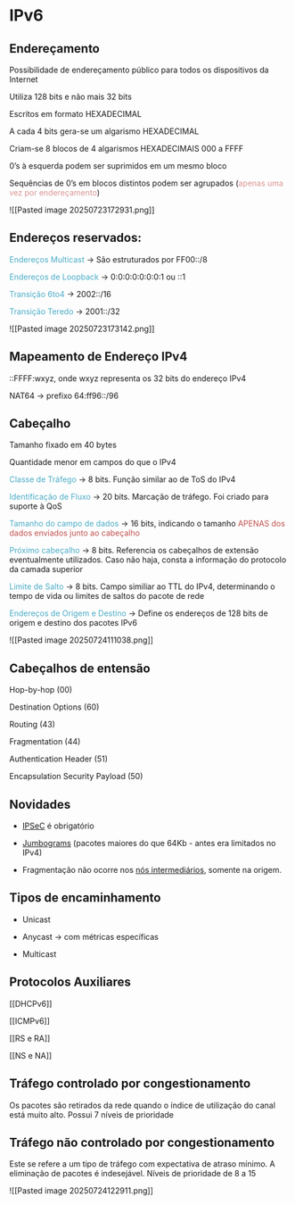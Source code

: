 
# IPv6


## Endereçamento

Possibilidade de endereçamento público para todos os dispositivos da Internet

Utiliza 128 bits e não mais 32 bits

Escritos em formato HEXADECIMAL

A cada 4 bits gera-se um algarismo HEXADECIMAL

Criam-se 8 blocos de 4 algarismos HEXADECIMAIS 000 a FFFF

0’s à esquerda podem ser suprimidos em um mesmo bloco

Sequências de 0’s em blocos distintos podem ser agrupados (<font color="#d99694">apenas uma vez por endereçamento</font>)


![[Pasted image 20250723172931.png]]



## Endereços reservados:

<font color="#4bacc6">Endereços Multicast </font>→ São estruturados por FF00::/8

<font color="#4bacc6">Endereços de Loopback</font> → 0:0:0:0:0:0:0:1 ou ::1

<font color="#4bacc6">Transição 6to4</font> → 2002::/16

<font color="#4bacc6">Transição Teredo</font> → 2001::/32



![[Pasted image 20250723173142.png]]



## Mapeamento de Endereço IPv4

::FFFF:wxyz, onde wxyz representa os 32 bits do endereço IPv4

NAT64 → prefixo 64:ff96::/96



## Cabeçalho

Tamanho fixado em 40 bytes

Quantidade menor em campos do que o IPv4

<font color="#4bacc6">Classe de Tráfego</font> → 8 bits. Função similar ao de ToS do IPv4

<font color="#4bacc6">Identificação de Fluxo</font> → 20 bits. Marcação de tráfego. Foi criado para suporte à QoS

<font color="#4bacc6">Tamanho do campo de dados</font> → 16 bits, indicando o tamanho <font color="#c0504d">APENAS dos dados enviados junto ao cabeçalho</font>

<font color="#4bacc6">Próximo cabeçalho</font> → 8 bits. Referencia os cabeçalhos de extensão eventualmente utilizados. Caso não haja, consta a informação do protocolo da camada superior

<font color="#4bacc6">Limite de Salto</font> → 8 bits. Campo similiar ao TTL do IPv4, determinando o tempo de vida ou limites de saltos do pacote de rede

<font color="#4bacc6">Endereços de Origem e Destino</font> → Define os endereços de 128 bits de origem e destino dos pacotes IPv6


![[Pasted image 20250724111038.png]]


## Cabeçalhos de entensão

Hop-by-hop (00)

Destination Options (60)

Routing (43)

Fragmentation (44)

Authentication Header (51)

Encapsulation Security Payload (50)


## Novidades

- <u>IPSeC</u> é obrigatório

- <u>Jumbograms</u> (pacotes maiores do que 64Kb - antes era limitados no IPv4)

- Fragmentação não ocorre nos <u>nós intermediários</u>, somente na origem.



## Tipos de encaminhamento

- Unicast

- Anycast → com métricas específicas

- Multicast


## Protocolos Auxiliares

[[DHCPv6]]

[[ICMPv6]]

[[RS e RA]]

[[NS e NA]]


## Tráfego controlado por congestionamento

Os pacotes são retirados da rede quando o índice de utilização do canal está muito alto.
Possui 7 níveis de prioridade


## Tráfego não controlado por congestionamento

Este se refere a um tipo de tráfego com expectativa de atraso mínimo. A eliminação de pacotes é indesejável.
Níveis de prioridade de 8 a 15




![[Pasted image 20250724122911.png]]